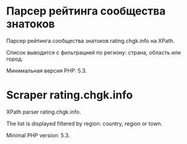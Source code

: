 # Парсер рейтинга сообщества знатоков

Парсер рейтинга сообщества знатоков rating.chgk.info на XPath.

Список выводится с фильтрацией по региону: страна, область или город.

Минимальная версия PHP: 5.3.


# Scraper rating.chgk.info

XPath parser rating.chgk.info.

The list is displayed filtered by region: country, region or town.

Minimal PHP version: 5.3.